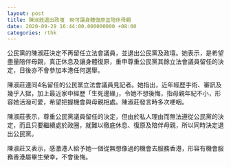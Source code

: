 ```yaml
---
layout: post
title: 陳淑莊退出政壇　盼可讓身體復原並陪伴母親
date: 2020-09-29 16:44:00.000000000 +08:00
categories: rthk
---
```


公民黨的陳淑莊決定不再留任立法會議員，並退出公民黨及政壇。她表示，是希望盡量陪伴母親，真正休息及讓身體復原，重申尊重公民黨其餘立法會議員留任的決定，日後亦不會參加本港任何選舉。

陳淑莊連同4名留任的公民黨立法會議員見記者。她指出，近年經歷手術、審訊及幾乎入獄，加上最近家中經歷「生死邊緣」，令她不想後悔，指母親年紀不小，形容她活潑可愛，希望把握機會與母親相處。陳淑莊發言時多次哽咽。

陳淑莊表示，尊重公民黨議員留任的決定，但由於私人理由而無法遵從公民黨的決定，而且只要繼續處於政圈，就難以徹底休息、復原及陪伴母親，所以同時決定退出公民黨。

陳淑莊又表示，感激港人給予她一個從無想像過的機會去服務香港，形容有機會服務香港屬畢生榮幸，不會後悔。
